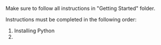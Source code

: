 Make sure to follow all instructions in "Getting Started" folder. 

Instructions must be completed in the following order:
  1. Installing Python
  2. 
